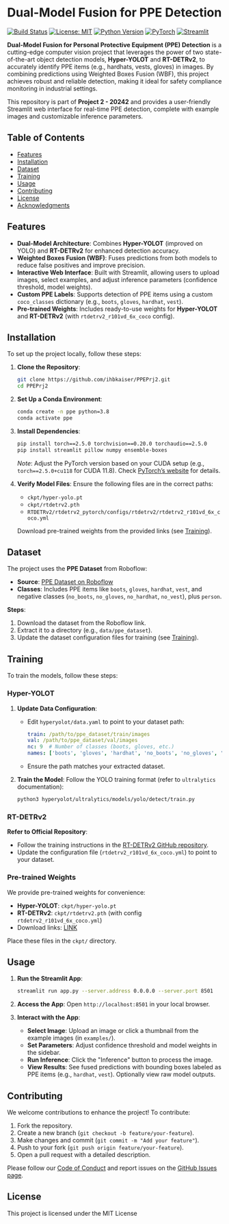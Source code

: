 # Dual-Model Fusion for PPE Detection

[![Build Status](https://img.shields.io/github/actions/workflow/status/ihbkaiser/PPEPrj2/ci.yml?branch=main&style=flat-square)](https://github.com/ihbkaiser/PPEPrj2/actions)
[![License: MIT](https://img.shields.io/badge/License-MIT-yellow.svg?style=flat-square)](https://opensource.org/licenses/MIT)
[![Python Version](https://img.shields.io/badge/python-3.8%2B-blue.svg?style=flat-square)](https://www.python.org/downloads/)
[![PyTorch](https://img.shields.io/badge/PyTorch-2.5.0-orange.svg?style=flat-square)](https://pytorch.org/)
[![Streamlit](https://img.shields.io/badge/Streamlit-1.39.0-red.svg?style=flat-square)](https://streamlit.io/)

**Dual-Model Fusion for Personal Protective Equipment (PPE) Detection** is a cutting-edge computer vision project that leverages the power of two state-of-the-art object detection models, **Hyper-YOLOT** and **RT-DETRv2**, to accurately identify PPE items (e.g., hardhats, vests, gloves) in images. By combining predictions using Weighted Boxes Fusion (WBF), this project achieves robust and reliable detection, making it ideal for safety compliance monitoring in industrial settings.

This repository is part of **Project 2 - 20242** and provides a user-friendly Streamlit web interface for real-time PPE detection, complete with example images and customizable inference parameters.

## Table of Contents
- [Features](#features)
- [Installation](#installation)
- [Dataset](#dataset)
- [Training](#training)
- [Usage](#usage)
- [Contributing](#contributing)
- [License](#license)
- [Acknowledgments](#acknowledgments)

## Features
- **Dual-Model Architecture**: Combines **Hyper-YOLOT** (improved on YOLO) and **RT-DETRv2** for enhanced detection accuracy.
- **Weighted Boxes Fusion (WBF)**: Fuses predictions from both models to reduce false positives and improve precision.
- **Interactive Web Interface**: Built with Streamlit, allowing users to upload images, select examples, and adjust inference parameters (confidence threshold, model weights).
- **Custom PPE Labels**: Supports detection of PPE items using a custom `coco_classes` dictionary (e.g., `boots`, `gloves`, `hardhat`, `vest`).
- **Pre-trained Weights**: Includes ready-to-use weights for **Hyper-YOLOT** and **RT-DETRv2** (with `rtdetrv2_r101vd_6x_coco` config).

## Installation
To set up the project locally, follow these steps:

1. **Clone the Repository**:
   ```bash
   git clone https://github.com/ihbkaiser/PPEPrj2.git
   cd PPEPrj2
   ```

2. **Set Up a Conda Environment**:
   ```bash
   conda create -n ppe python=3.8
   conda activate ppe
   ```

3. **Install Dependencies**:
   ```bash
   pip install torch==2.5.0 torchvision==0.20.0 torchaudio==2.5.0
   pip install streamlit pillow numpy ensemble-boxes
   ```
   *Note*: Adjust the PyTorch version based on your CUDA setup (e.g., `torch==2.5.0+cu118` for CUDA 11.8). Check [PyTorch’s website](https://pytorch.org/get-started/locally/) for details.


4. **Verify Model Files**:
   Ensure the following files are in the correct paths:
   - `ckpt/hyper-yolo.pt`
   - `ckpt/rtdetrv2.pth`
   - `RTDETRv2/rtdetrv2_pytorch/configs/rtdetrv2/rtdetrv2_r101vd_6x_coco.yml`  

   Download pre-trained weights from the provided links (see [Training](#training)).

## Dataset
The project uses the **PPE Dataset** from Roboflow:
- **Source**: [PPE Dataset on Roboflow](https://universe.roboflow.com/ppe-yngjj/ppe-vum8g/dataset/10)
- **Classes**: Includes PPE items like `boots`, `gloves`, `hardhat`, `vest`, and negative classes (`no_boots`, `no_gloves`, `no_hardhat`, `no_vest`), plus `person`.

**Steps**:
1. Download the dataset from the Roboflow link.
2. Extract it to a directory (e.g., `data/ppe_dataset`).
3. Update the dataset configuration files for training (see [Training](#training)).

## Training
To train the models, follow these steps:

### Hyper-YOLOT
1. **Update Data Configuration**:
   - Edit `hyperyolot/data.yaml` to point to your dataset path:
     ```yaml
     train: /path/to/ppe_dataset/train/images
     val: /path/to/ppe_dataset/val/images
     nc: 9  # Number of classes (boots, gloves, etc.)
     names: ['boots', 'gloves', 'hardhat', 'no_boots', 'no_gloves', 'no_hardhat', 'no_vest', 'person', 'vest']
     ```
   - Ensure the path matches your extracted dataset.

2. **Train the Model**:
   Follow the YOLO training format (refer to `ultralytics` documentation):
   ```bash
   python3 hyperyolot/ultralytics/models/yolo/detect/train.py
   ```

### RT-DETRv2
**Refer to Official Repository**:
   - Follow the training instructions in the [RT-DETRv2 GitHub repository](https://github.com/supervisly-ecosystem/RTDETRv2).
   - Update the configuration file (`rtdetrv2_r101vd_6x_coco.yml`) to point to your dataset.

### Pre-trained Weights
We provide pre-trained weights for convenience:
- **Hyper-YOLOT**: `ckpt/hyper-yolo.pt`
- **RT-DETRv2**: `ckpt/rtdetrv2.pth` (with config `rtdetrv2_r101vd_6x_coco.yml`)
- Download links: [LINK](https://drive.google.com/drive/folders/1HnifBcdfyp9u2NNB88EBXnJsTiZUBmD_?usp=sharing)

Place these files in the `ckpt/` directory.

## Usage
1. **Run the Streamlit App**:
   ```bash
   streamlit run app.py --server.address 0.0.0.0 --server.port 8501
   ```

2. **Access the App**:
Open `http://localhost:8501` in your local browser.

3. **Interact with the App**:
   - **Select Image**: Upload an image or click a thumbnail from the example images (in `examples/`).
   - **Set Parameters**: Adjust confidence threshold and model weights in the sidebar.
   - **Run Inference**: Click the "Inference" button to process the image.
   - **View Results**: See fused predictions with bounding boxes labeled as PPE items (e.g., `hardhat`, `vest`). Optionally view raw model outputs.

## Contributing
We welcome contributions to enhance the project! To contribute:
1. Fork the repository.
2. Create a new branch (`git checkout -b feature/your-feature`).
3. Make changes and commit (`git commit -m "Add your feature"`).
4. Push to your fork (`git push origin feature/your-feature`).
5. Open a pull request with a detailed description.

Please follow our [Code of Conduct](#) and report issues on the [GitHub Issues page](https://github.com/ihbkaiser/PPEPrj2/issues).

## License
This project is licensed under the MIT License

